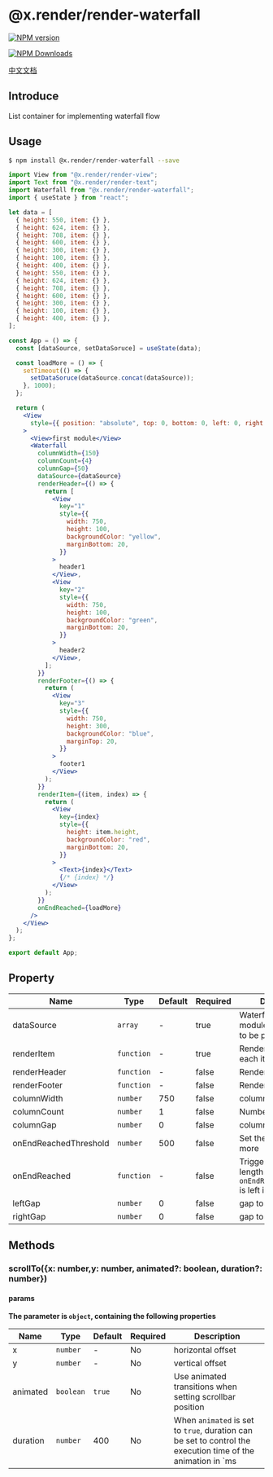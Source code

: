 # @x.render/render-waterfall

<p>
<a href="https://www.npmjs.com/package/@x.render/render-waterfall" target="__blank"><img src="https://img.shields.io/npm/v/@x.render/render-waterfall" alt="NPM version" /></a>

<a href="https://www.npmjs.com/package/@x.render/render-waterfall" target="__blank"><img src="https://img.shields.io/npm/dm/%40x.render%2Frender-waterfall" alt="NPM Downloads" /></a>

</p>

[中文文档](./README.zh.md)

## Introduce

List container for implementing waterfall flow

## Usage

```bash
$ npm install @x.render/render-waterfall --save
```

```jsx
import View from "@x.render/render-view";
import Text from "@x.render/render-text";
import Waterfall from "@x.render/render-waterfall";
import { useState } from "react";

let data = [
  { height: 550, item: {} },
  { height: 624, item: {} },
  { height: 708, item: {} },
  { height: 600, item: {} },
  { height: 300, item: {} },
  { height: 100, item: {} },
  { height: 400, item: {} },
  { height: 550, item: {} },
  { height: 624, item: {} },
  { height: 708, item: {} },
  { height: 600, item: {} },
  { height: 300, item: {} },
  { height: 100, item: {} },
  { height: 400, item: {} },
];

const App = () => {
  const [dataSource, setDataSoruce] = useState(data);

  const loadMore = () => {
    setTimeout(() => {
      setDataSoruce(dataSource.concat(dataSource));
    }, 1000);
  };

  return (
    <View
      style={{ position: "absolute", top: 0, bottom: 0, left: 0, right: 0 }}
    >
      <View>first module</View>
      <Waterfall
        columnWidth={150}
        columnCount={4}
        columnGap={50}
        dataSource={dataSource}
        renderHeader={() => {
          return [
            <View
              key="1"
              style={{
                width: 750,
                height: 100,
                backgroundColor: "yellow",
                marginBottom: 20,
              }}
            >
              header1
            </View>,
            <View
              key="2"
              style={{
                width: 750,
                height: 100,
                backgroundColor: "green",
                marginBottom: 20,
              }}
            >
              header2
            </View>,
          ];
        }}
        renderFooter={() => {
          return (
            <View
              key="3"
              style={{
                width: 750,
                height: 300,
                backgroundColor: "blue",
                marginTop: 20,
              }}
            >
              footer1
            </View>
          );
        }}
        renderItem={(item, index) => {
          return (
            <View
              key={index}
              style={{
                height: item.height,
                backgroundColor: "red",
                marginBottom: 20,
              }}
            >
              <Text>{index}</Text>
              {/* {index} */}
            </View>
          );
        }}
        onEndReached={loadMore}
      />
    </View>
  );
};

export default App;
```

## Property

| **Name**              | **Type**   | **Default** | **Required** | **Description**                                                                 |
| --------------------- | ---------- | ----------- | ------------ | ------------------------------------------------------------------------------- |
| dataSource            | `array`    | -           | true         | Waterfall array, module height needs to be passed in                            |
| renderItem            | `function` | -           | true         | Render a template for each item                                                 |
| renderHeader          | `function` | -           | false        | Render header part                                                              |
| renderFooter          | `function` | -           | false        | Render footer part                                                              |
| columnWidth           | `number`   | 750         | false        | column width                                                                    |
| columnCount           | `number`   | 1           | false        | Number of columns                                                               |
| columnGap             | `number`   | 0           | false        | column spacing                                                                  |
| onEndReachedThreshold | `number`   | 500         | false        | Set the offset to load more                                                     |
| onEndReached          | `function` | -           | false        | Triggered when the length of `onEndReachedThreshold` is left in the scroll area |
| leftGap               | `number`   | 0           | false        | gap to the left                                                                 |
| rightGap              | `number`   | 0           | false        | gap to the right                                                                |

## Methods

### scrollTo({x: number,y: number, animated?: boolean, duration?: number})

#### params

**The parameter is `object`, containing the following properties**

| **Name** | **Type**  | **Default** | **Required** | **Description**                                                                                             |
| -------- | --------- | ----------- | ------------ | ----------------------------------------------------------------------------------------------------------- |
| x        | `number`  | -           | No           | horizontal offset                                                                                           |
| y        | `number`  | -           | No           | vertical offset                                                                                             |
| animated | `boolean` | `true`      | No           | Use animated transitions when setting scrollbar position                                                    |
| duration | `number`  | 400         | No           | When `animated` is set to `true`, duration can be set to control the execution time of the animation in `ms |
